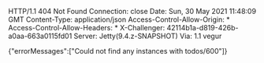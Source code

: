 HTTP/1.1 404 Not Found
Connection: close
Date: Sun, 30 May 2021 11:48:09 GMT
Content-Type: application/json
Access-Control-Allow-Origin: *
Access-Control-Allow-Headers: *
X-Challenger: 42114b1a-d819-426b-a0aa-663a0115fd01
Server: Jetty(9.4.z-SNAPSHOT)
Via: 1.1 vegur

{"errorMessages":["Could not find any instances with todos/600"]}